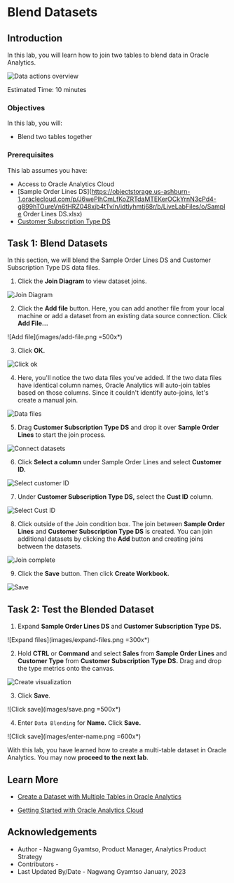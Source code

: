 # Blend Datasets

## Introduction

In this lab, you will learn how to join two tables to blend data in Oracle Analytics.

  ![Data actions overview](images/multi-table-ds-overview.png)

Estimated Time: 10 minutes

### Objectives

In this lab, you will:
* Blend two tables together

### Prerequisites

This lab assumes you have:
* Access to Oracle Analytics Cloud
* [Sample Order Lines DS](https://objectstorage.us-ashburn-1.oraclecloud.com/p/J6wePlhCmLfKoZRTdaMTEKerOCkYrnN3cPd4-g899hTOureVn6tHRZ048xjb4tTv/n/idtlyhmtj68r/b/LiveLabFiles/o/Sample Order Lines DS.xlsx)
* [Customer Subscription Type DS](https://objectstorage.us-ashburn-1.oraclecloud.com/p/DqhiVhuQpWcRGVh0XjuKZ5en-MGUc0PcvpGGWN04NEEWAc-MumwMvjRkuBx5xZO_/n/idtlyhmtj68r/b/LiveLabFiles/o/Customer%20Subscription%20Type%20DS.xlsx)


## Task 1: Blend Datasets
In this section, we will blend the Sample Order Lines DS and Customer Subscription Type DS data files.

1. Click the **Join Diagram** to view dataset joins.

  ![Join Diagram](images/click-join-diagram.png)

2. Click the **Add file** button. Here, you can add another file from your local machine or add a dataset from an existing data source connection. Click **Add File...**

  ![Add file](images/add-file.png =500x*)

3. Click **OK.**

  ![Click ok](images/ok.png)

4. Here, you'll notice the two data files you've added. If the two data files have identical column names, Oracle Analytics will auto-join tables based on those columns. Since it couldn't identify auto-joins, let's create a manual join.

  ![Data files](images/data-files.png)

5. Drag **Customer Subscription Type DS** and drop it over **Sample Order Lines** to start the join process.

  ![Connect datasets](images/connect-data-sets.png)

6. Click **Select a column** under Sample Order Lines and select **Customer ID.**

  ![Select customer ID](images/select-customer-id.png)

7. Under **Customer Subscription Type DS,** select the **Cust ID** column.

  ![Select Cust ID](images/select-cust-id.png)

8. Click outside of the Join condition box. The join between **Sample Order Lines** and **Customer Subscription Type DS** is created. You can join additional datasets by clicking the **Add** button and creating joins between the datasets.

  ![Join complete](images/join-complete.png)

9. Click the **Save** button. Then click **Create Workbook.**

  ![Save](images/click-save.png)

## Task 2: Test the Blended Dataset

1. Expand **Sample Order Lines DS** and **Customer Subscription Type DS.**

  ![Expand files](images/expand-files.png =300x*)

2. Hold **CTRL** or **Command** and select **Sales** from **Sample Order Lines** and **Customer Type** from **Customer Subscription Type DS.** Drag and drop the type metrics onto the canvas.

  ![Create visualization](images/drag-drop-canvas.png)

3. Click **Save**.

  ![Click save](images/save.png =500x*)

4. Enter <code>Data Blending</code> for **Name.** Click **Save.**

  ![Click save](images/enter-name.png =600x*)

With this lab, you have learned how to create a multi-table dataset in Oracle Analytics. You may now **proceed to the next lab**.

## Learn More
* [Create a Dataset with Multiple Tables in Oracle Analytics](https://docs.oracle.com/en/cloud/paas/analytics-cloud/tutorial-mutli-table-data-set/#before_you_begin)

* [Getting Started with Oracle Analytics Cloud](https://docs.oracle.com/en/cloud/paas/analytics-cloud/acsgs/what-is-oracle-analytics-cloud.html#GUID-E68C8A55-1342-43BB-93BC-CA24E353D873)


## Acknowledgements
* Author - Nagwang Gyamtso, Product Manager, Analytics Product Strategy
* Contributors -
* Last Updated By/Date - Nagwang Gyamtso January, 2023

